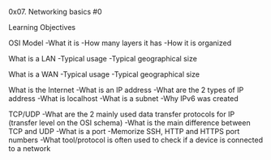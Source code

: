 0x07. Networking basics #0

Learning Objectives

OSI Model
-What it is
-How many layers it has
-How it is organized

What is a LAN
-Typical usage
-Typical geographical size

What is a WAN
-Typical usage
-Typical geographical size

What is the Internet
-What is an IP address
-What are the 2 types of IP address
-What is localhost
-What is a subnet
-Why IPv6 was created

TCP/UDP
-What are the 2 mainly used data transfer protocols for IP (transfer level on the OSI schema)
-What is the main difference between TCP and UDP
-What is a port
-Memorize SSH, HTTP and HTTPS port numbers
-What tool/protocol is often used to check if a device is connected to a network
